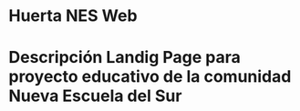 <h1>Huerta NES Web<h1>
Descripción
Landig Page para proyecto educativo de la comunidad Nueva Escuela del Sur

